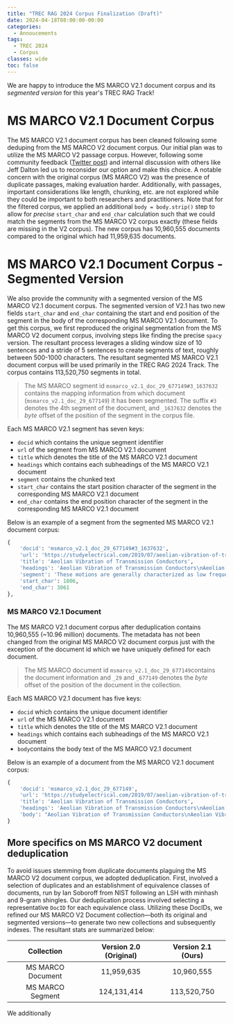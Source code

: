 ```yaml
---
title: "TREC RAG 2024 Corpus Finalization (Draft)"
date: 2024-04-18T08:00:00-00:00
categories:
  - Annoucements
tags:
  - TREC 2024
  - Corpus
classes: wide
toc: false
---
```


We are happy to introduce the MS MARCO V2.1 document corpus and its *segmented version* for this year's TREC RAG Track!

# MS MARCO V2.1 Document Corpus
The MS MARCO V2.1 document corpus has been cleaned following some deduping from the MS MARCO V2 document corpus. Our initial plan was to utilize the MS MARCO V2 passage corpus. However, following some community feedback ([Twitter post](https://twitter.com/TREC_RAG/status/1772324651659636781)) and internal discussion with others like Jeff Dalton led us to reconsider our option and make this choice. A notable concern with the original corpus (MS MARCO V2) was the presence of duplicate passages, making evaluation harder. Additionally, with passages, important considerations like length, chunking, etc. are not explored while they could be important to both researchers and practitioners. Note that for the filtered corpus, we applied an additional `body = body.strip()` step to allow for *precise* `start_char` and `end_char` calculation such that we could match the segments from the MS MARCO V2 corpus exactly (these fields are missing in the V2 corpus). The new corpus has 10,960,555 documents compared to the original which had 11,959,635 documents. 

# MS MARCO V2.1 Document Corpus - Segmented Version
We also provide the community with a segmented version of the MS MARCO V2.1 document corpus. The segmented version of V2.1 has two new fields `start_char` and `end_char` containing the start and end position of the segment in the body of the corresponding MS MARCO V2.1 document. To get this corpus, we first reproduced the original segmentation from the MS MARCO V2 document corpus, involving steps like finding the precise `spacy` version. The resultant process leverages a sliding window size of 10 sentences and a stride of 5 sentences to create segments of text, roughly between 500-1000 characters. The resultant segmented MS MARCO V2.1 document corpus will be used primarily in the TREC RAG 2024 Track. The corpus contains 113,520,750 segments in total. 

> The MS MARCO segment id `msmarco_v2.1_doc_29_677149#3_1637632` contains the mapping information from which document (`msmarco_v2.1_doc_29_677149`) it has been segmented. The suffix `#3` denotes the 4th segment of the document, and `_1637632` denotes the *byte* offset of the position of the segment in the corpus file. 

Each MS MARCO V2.1 segment has seven keys: 
 - `docid` which contains the unique segment identifier
 - `url` of the segment from MS MARCO V2.1 document
 - `title` which denotes the title of the MS MARCO V2.1 document
 - `headings` which contains each subheadings of the MS MARCO V2.1 document
 - `segment` contains the chunked text
 - `start_char` contains the start position character of the segment in the corresponding MS MARCO V2.1 document
 - `end_char` contains the end position character of the segment in the corresponding MS MARCO V2.1 document

Below is an example of a segment from the segmented MS MARCO V2.1 document corpus:

```python
{
    'docid': 'msmarco_v2.1_doc_29_677149#3_1637632', 
    'url': 'https://studyelectrical.com/2019/07/aeolian-vibration-of-transmission-conductors.html', 
    'title': 'Aeolian Vibration of Transmission Conductors', 
    'headings': 'Aeolian Vibration of Transmission Conductors\nAeolian Vibration of Transmission Conductors\nWhat is Aeolian Vibration?\nWind causes a variety of motions on transmission line conductors. Important among them are\nHow Aeolian Vibration Occurs?\nTheory/Mechanism of Aeolian Vibration\nFactors Affecting Aeolian Vibration\nEffects of Aeolian Vibration\nAeolian Vibration Damping Devices\n', 
    'segment': 'These motions are generally characterized as low frequency and high amplitude. If these motions are not controlled, they can produce damage to the conductor and other elements in the transmission     system. Aeolian vibration, on the other hand, is associated with smooth non-turbulent winds in the range of 2 MPH (miles per hour) to 15 MPH and can occur on a daily basis. Aeolian vibration is characterized by high frequency and low amplitude motion. This article describes the theory and mechanism of aeolian vibration, effects of aeolian vibration and different dampers used to reduce the harmfull effect of aeolian vibration. How Aeolian Vibration Occurs? Aeolian vibrations occur when a smooth wind flow of 2 to 15 mph (1 to 7 m/s) interacts a conductor. When this happens, air accelerates to go around the conductor and then separates behind it as seen in Figure below. Vortex formation and Aeolian Vibration occurring in a Transmission Line\nThis motion creates a low-pressure region at the opposite side of the conductor and the air shows a tendency to move\ninto this vacuum zone. This is the vortex shedding action that creates an alternating pressure imbalance causing the conductor to move up and down at a ninety-degree angle to the flow direction.', 
    'start_char': 1806, 
    'end_char': 3061
},
```

### MS MARCO V2.1 Document
The MS MARCO V2.1 document corpus after deduplication contains 10,960,555 (~10.96 million) documents. The metadata has not been changed from the original MS MARCO V2 document corpus just with the exception of the document id which we have uniquely defined for each document.

> The MS MARCO document id `msmarco_v2.1_doc_29_677149`contains the document information and `_29` and `_677149` denotes the *byte* offset of the position of the document in the collection. 

Each MS MARCO V2.1 document has five keys: 
 - `docid` which contains the unique document identifier
 - `url` of the MS MARCO V2.1 document
 - `title` which denotes the title of the MS MARCO V2.1 document
 - `headings` which contains each subheadings of the MS MARCO V2.1 document
 - `body`contains the body text of the MS MARCO V2.1 document


Below is an example of a document from the MS MARCO V2.1 document corpus:

```python
{
    'docid': 'msmarco_v2.1_doc_29_677149',
    'url': 'https://studyelectrical.com/2019/07/aeolian-vibration-of-transmission-conductors.html', 
    'title': 'Aeolian Vibration of Transmission Conductors', 
    'headings': 'Aeolian Vibration of Transmission Conductors\nAeolian Vibration of Transmission Conductors\nWhat is Aeolian Vibration?\nWind causes a variety of motions on transmission line conductors. Important among them are\nHow Aeolian Vibration Occurs?\nTheory/Mechanism of Aeolian Vibration\nFactors Affecting Aeolian Vibration\nEffects of Aeolian Vibration\nAeolian Vibration Damping Devices\n', 
    'body': "Aeolian Vibration of Transmission Conductors\nAeolian Vibration of Transmission Conductors\nCategories Uncategorized\nTable of Contents\nWhat is Aeolian Vibration?\nHow Aeolian Vibration Occurs?\nTheory/Mechanism of Aeolian Vibration\nFactors Affecting Aeolian Vibration\nEffects of Aeolian Vibration [...] These motions are generally characterized as low frequency and high amplitude. If these motions are not controlled, they can produce damage to the conductor and other elements in the transmission system.\nAeolian vibration, on the other hand, is associated with smooth non-turbulent winds in the range of 2 MPH (miles per hour) to 15 MPH and can occur on a daily basis. Aeolian vibration is characterized by high frequency and low amplitude motion.\nThis article describes the theory and mechanism of aeolian vibration, effects of aeolian vibration and different dampers used to reduce the harmfull effect of aeolian vibration.\nHow Aeolian Vibration Occurs?\nAeolian vibrations occur when a smooth wind flow of 2 to 15 mph (1 to 7 m/s) interacts a conductor.\nWhen this happens, air accelerates to go around the conductor and then separates behind it as seen in Figure below.\nVortex formation and Aeolian Vibration occurring in a Transmission Line\nThis motion creates a low-pressure region at the opposite side of the conductor and the air shows a tendency to move\ninto this vacuum zone. This is the vortex shedding action that creates an alternating pressure imbalance causing the conductor to move up and down at a ninety-degree angle to the flow direction. [...] Spring-piston dampers, pneumatic dampers, and Stockbridge dampers are classified as the tuned dampers which are effective when their natural frequency coincide with the excitation frequency of the conductor.\nUnlike the spring-piston dampers and the pneumatic dampers, the Stockbridge dampers can be tuned to be effective over a wide range of frequency and they can dissipate vibrations in any directions.\nTesla is an Electrical Engineer, Physicist and an Inventor in making. He is a good writer and author of many courses and articles published in this site."
}
```

## More specifics on MS MARCO V2 document deduplication
To avoid issues stemming from duplicate documents plaguing the MS MARCO V2 document corpus, we adopted deduplication. First, involved a selection of duplicates and an establishment of equivalence classes of documents, run by Ian Soboroff from NIST following an LSH with minhash and 9-gram shingles. Our deduplication process involved selecting a representative `DocID` for each equivalence class. Utilizing these DocIDs, we refined our MS MARCO V2 Document collection—both its original and segmented versions—to generate two new collections and subsequently indexes. The resultant stats are summarized below:

| Collection |  Version 2.0 (Original) | Version 2.1 (Ours) |
| :--------: | :---------------------: | :----------------: |
| MS MARCO Document | 11,959,635 | 10,960,555 |
| MS MARCO Segment | 124,131,414 | 113,520,750 |

We additionally 